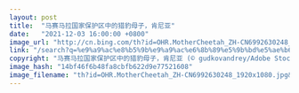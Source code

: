 ```yaml
---
layout: post
title:  "马赛马拉国家保护区中的猎豹母子，肯尼亚"
date:   "2021-12-03 16:00:00 +0800"
image_url: "http://cn.bing.com/th?id=OHR.MotherCheetah_ZH-CN6992630248_1920x1080.jpg&rf=LaDigue_1920x1080.jpg&pid=hp"
link: "/search?q=%e9%a9%ac%e8%b5%9b%e9%a9%ac%e6%8b%89%e5%9b%bd%e5%ae%b6%e4%bf%9d%e6%8a%a4%e5%8c%ba&form=hpcapt&mkt=zh-cn"
copyright: "马赛马拉国家保护区中的猎豹母子，肯尼亚 (© gudkovandrey/Adobe Stock)"
image_hash: "14bf46f6b48fa8cbfb622d9e77521608"
image_filename: "th?id=OHR.MotherCheetah_ZH-CN6992630248_1920x1080.jpg&rf=LaDigue_1920x1080.jpg&pid=hp"
---
```

